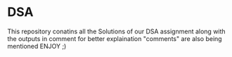 # DSA
This repository conatins all the Solutions of our DSA assignment
along with the outputs in comment
for better explaination "comments" are also being mentioned
ENJOY ;)
